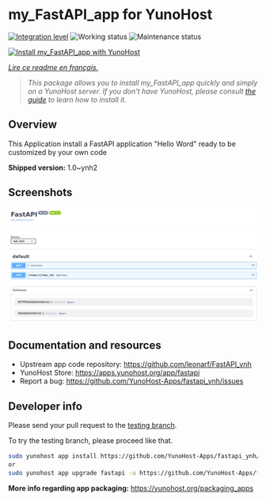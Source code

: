 <!--
N.B.: This README was automatically generated by https://github.com/YunoHost/apps/tree/master/tools/README-generator
It shall NOT be edited by hand.
-->

# my_FastAPI_app for YunoHost

[![Integration level](https://dash.yunohost.org/integration/fastapi.svg)](https://dash.yunohost.org/appci/app/fastapi) ![Working status](https://ci-apps.yunohost.org/ci/badges/fastapi.status.svg) ![Maintenance status](https://ci-apps.yunohost.org/ci/badges/fastapi.maintain.svg)

[![Install my_FastAPI_app with YunoHost](https://install-app.yunohost.org/install-with-yunohost.svg)](https://install-app.yunohost.org/?app=fastapi)

*[Lire ce readme en français.](./README_fr.md)*

> *This package allows you to install my_FastAPI_app quickly and simply on a YunoHost server.
If you don't have YunoHost, please consult [the guide](https://yunohost.org/#/install) to learn how to install it.*

## Overview

This Application install a FastAPI application "Hello Word" ready to be customized by your own code

**Shipped version:** 1.0~ynh2

## Screenshots

![Screenshot of my_FastAPI_app](./doc/screenshots/screenshot.png)

## Documentation and resources

* Upstream app code repository: <https://github.com/leonarf/FastAPI_ynh>
* YunoHost Store: <https://apps.yunohost.org/app/fastapi>
* Report a bug: <https://github.com/YunoHost-Apps/fastapi_ynh/issues>

## Developer info

Please send your pull request to the [testing branch](https://github.com/YunoHost-Apps/fastapi_ynh/tree/testing).

To try the testing branch, please proceed like that.

``` bash
sudo yunohost app install https://github.com/YunoHost-Apps/fastapi_ynh/tree/testing --debug
or
sudo yunohost app upgrade fastapi -u https://github.com/YunoHost-Apps/fastapi_ynh/tree/testing --debug
```

**More info regarding app packaging:** <https://yunohost.org/packaging_apps>
